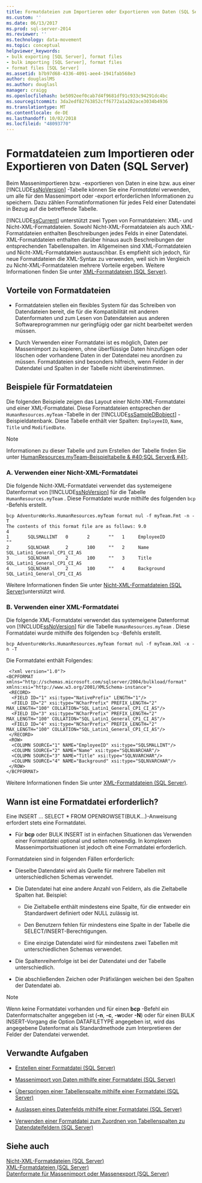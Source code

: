 ```yaml
---
title: Formatdateien zum Importieren oder Exportieren von Daten (SQL Server) | Microsoft-Dokumentation
ms.custom: ''
ms.date: 06/13/2017
ms.prod: sql-server-2014
ms.reviewer: ''
ms.technology: data-movement
ms.topic: conceptual
helpviewer_keywords:
- bulk exporting [SQL Server], format files
- bulk importing [SQL Server], format files
- format files [SQL Server]
ms.assetid: b7b97d68-4336-4091-aee4-1941fab568e3
author: douglaslMS
ms.author: douglasl
manager: craigg
ms.openlocfilehash: be5092eef0cab7d4f9681df91c933c94291dc4bc
ms.sourcegitcommit: 3da2edf82763852cff6772a1a282ace3034b4936
ms.translationtype: MT
ms.contentlocale: de-DE
ms.lasthandoff: 10/02/2018
ms.locfileid: "48093770"
---
```

# <a name="format-files-for-importing-or-exporting-data-sql-server"></a>Formatdateien zum Importieren oder Exportieren von Daten (SQL Server)
  Beim Massenimportieren bzw. -exportieren von Daten in eine bzw. aus einer [!INCLUDE[ssNoVersion](../../includes/ssnoversion-md.md)] -Tabelle können Sie eine *Formatdatei* verwenden, um alle für den Massenimport oder -export erforderlichen Informationen zu speichern. Dazu zählen Formatinformationen für jedes Feld einer Datendatei in Bezug auf die betreffende Tabelle.  
  
 [!INCLUDE[ssCurrent](../../includes/sscurrent-md.md)] unterstützt zwei Typen von Formatdateien: XML- und Nicht-XML-Formatdateien. Sowohl Nicht-XML-Formatdateien als auch XML-Formatdateien enthalten Beschreibungen jedes Felds in einer Datendatei. XML-Formatdateien enthalten darüber hinaus auch Beschreibungen der entsprechenden Tabellenspalten. Im Allgemeinen sind XML-Formatdateien und Nicht-XML-Formatdateien austauschbar. Es empfiehlt sich jedoch, für neue Formatdateien die XML-Syntax zu verwenden, weil sich im Vergleich zu Nicht-XML-Formatdateien mehrere Vorteile ergeben. Weitere Informationen finden Sie unter [XML-Formatdateien &#40;SQL Server&#41;](xml-format-files-sql-server.md).  
  
 
  
##  <a name="Benefits"></a> Vorteile von Formatdateien  
  
-   Formatdateien stellen ein flexibles System für das Schreiben von Datendateien bereit, die für die Kompatibilität mit anderen Datenformaten und zum Lesen von Datendateien aus anderen Softwareprogrammen nur geringfügig oder gar nicht bearbeitet werden müssen.  
  
-   Durch Verwenden einer Formatdatei ist es möglich, Daten per Massenimport zu kopieren, ohne überflüssige Daten hinzufügen oder löschen oder vorhandene Daten in der Datendatei neu anordnen zu müssen. Formatdateien sind besonders hilfreich, wenn Felder in der Datendatei und Spalten in der Tabelle nicht übereinstimmen.  
  
##  <a name="ExamplesOfFFs"></a> Beispiele für Formatdateien  
 Die folgenden Beispiele zeigen das Layout einer Nicht-XML-Formatdatei und einer XML-Formatdatei. Diese Formatdateien entsprechen der `HumanResources.myTeam` -Tabelle in der [!INCLUDE[ssSampleDBobject](../../includes/sssampledbobject-md.md)] -Beispieldatenbank. Diese Tabelle enthält vier Spalten: `EmployeeID`, `Name`, `Title` und `ModifiedDate`.  
  
> [!NOTE]  
>  Informationen zu dieser Tabelle und zum Erstellen der Tabelle finden Sie unter [HumanResources.myTeam-Beispieltabelle & #40;SQL Server& #41;](humanresources-myteam-sample-table-sql-server.md).  
  
### <a name="a-using-a-non-xml-format-file"></a>A. Verwenden einer Nicht-XML-Formatdatei  
 Die folgende Nicht-XML-Formatdatei verwendet das systemeigene Datenformat von [!INCLUDE[ssNoVersion](../../includes/ssnoversion-md.md)] für die Tabelle `HumanResources.myTeam` . Diese Formatdatei wurde mithilfe des folgenden `bcp` -Befehls erstellt.  
  
```  
bcp AdventureWorks.HumanResources.myTeam format nul -f myTeam.Fmt -n -T   
The contents of this format file are as follows: 9.0  
4  
1       SQLSMALLINT   0       2       ""   1     EmployeeID               ""  
2       SQLNCHAR      2       100     ""   2     Name                     SQL_Latin1_General_CP1_CI_AS  
3       SQLNCHAR      2       100     ""   3     Title                    SQL_Latin1_General_CP1_CI_AS  
4       SQLNCHAR      2       100     ""   4     Background               SQL_Latin1_General_CP1_CI_AS  
```  
  
 Weitere Informationen finden Sie unter [Nicht-XML-Formatdateien &#40;SQL Server&#41;](non-xml-format-files-sql-server.md)unterstützt wird.  
  
 
  
### <a name="b-using-an-xml-format-file"></a>B. Verwenden einer XML-Formatdatei  
 Die folgende XML-Formatdatei verwendet das systemeigene Datenformat von [!INCLUDE[ssNoVersion](../../includes/ssnoversion-md.md)] für die Tabelle `HumanResources.myTeam` . Diese Formatdatei wurde mithilfe des folgenden `bcp` -Befehls erstellt.  
  
```  
bcp AdventureWorks.HumanResources.myTeam format nul -f myTeam.Xml -x -n -T   
```  
  
 Die Formatdatei enthält Folgendes:  
  
```  
 <?xml version="1.0"?>  
<BCPFORMAT xmlns="http://schemas.microsoft.com/sqlserver/2004/bulkload/format" xmlns:xsi="http://www.w3.org/2001/XMLSchema-instance">  
 <RECORD>  
  <FIELD ID="1" xsi:type="NativePrefix" LENGTH="1"/>  
  <FIELD ID="2" xsi:type="NCharPrefix" PREFIX_LENGTH="2" MAX_LENGTH="100" COLLATION="SQL_Latin1_General_CP1_CI_AS"/>  
  <FIELD ID="3" xsi:type="NCharPrefix" PREFIX_LENGTH="2" MAX_LENGTH="100" COLLATION="SQL_Latin1_General_CP1_CI_AS"/>  
  <FIELD ID="4" xsi:type="NCharPrefix" PREFIX_LENGTH="2" MAX_LENGTH="100" COLLATION="SQL_Latin1_General_CP1_CI_AS"/>  
 </RECORD>  
 <ROW>  
  <COLUMN SOURCE="1" NAME="EmployeeID" xsi:type="SQLSMALLINT"/>  
  <COLUMN SOURCE="2" NAME="Name" xsi:type="SQLNVARCHAR"/>  
  <COLUMN SOURCE="3" NAME="Title" xsi:type="SQLNVARCHAR"/>  
  <COLUMN SOURCE="4" NAME="Background" xsi:type="SQLNVARCHAR"/>  
 </ROW>  
</BCPFORMAT>  
```  
  
 Weitere Informationen finden Sie unter [XML-Formatdateien &#40;SQL Server&#41;](xml-format-files-sql-server.md).  
  

  
##  <a name="WhenFFrequired"></a> Wann ist eine Formatdatei erforderlich?  
 Eine INSERT ... SELECT * FROM OPENROWSET(BULK...)-Anweisung erfordert stets eine Formatdatei.  
  
-   Für **bcp** oder BULK INSERT ist in einfachen Situationen das Verwenden einer Formatdatei optional und selten notwendig. In komplexen Massenimportsituationen ist jedoch oft eine Formatdatei erforderlich.  
  
 Formatdateien sind in folgenden Fällen erforderlich:  
  
-   Dieselbe Datendatei wird als Quelle für mehrere Tabellen mit unterschiedlichen Schemas verwendet.  
  
-   Die Datendatei hat eine andere Anzahl von Feldern, als die Zieltabelle Spalten hat. Beispiel:  
  
    -   Die Zieltabelle enthält mindestens eine Spalte, für die entweder ein Standardwert definiert oder NULL zulässig ist.  
  
    -   Den Benutzern fehlen für mindestens eine Spalte in der Tabelle die SELECT/INSERT-Berechtigungen.  
  
    -   Eine einzige Datendatei wird für mindestens zwei Tabellen mit unterschiedlichen Schemas verwendet.  
  
-   Die Spaltenreihenfolge ist bei der Datendatei und der Tabelle unterschiedlich.  
  
-   Die abschließenden Zeichen oder Präfixlängen weichen bei den Spalten der Datendatei ab.  
  
> [!NOTE]  
>  Wenn keine Formatdatei vorhanden und für einen **bcp** -Befehl ein Datenformatschalter angegeben ist (**-n**, **-c**, **-w**oder **-N**) oder für einen BULK INSERT-Vorgang die Option DATAFILETYPE angegeben ist, wird das angegebene Datenformat als Standardmethode zum Interpretieren der Felder der Datendatei verwendet.  
  
 
  
##  <a name="RelatedTasks"></a> Verwandte Aufgaben  
  
-   [Erstellen einer Formatdatei &#40;SQL Server&#41;](create-a-format-file-sql-server.md)  
  
-   [Massenimport von Daten mithilfe einer Formatdatei &#40;SQL Server&#41;](use-a-format-file-to-bulk-import-data-sql-server.md)  
  
-   [Überspringen einer Tabellenspalte mithilfe einer Formatdatei &#40;SQL Server&#41;](use-a-format-file-to-skip-a-table-column-sql-server.md)  
  
-   [Auslassen eines Datenfelds mithilfe einer Formatdatei &#40;SQL Server&#41;](use-a-format-file-to-skip-a-data-field-sql-server.md)  
  
-   [Verwenden einer Formatdatei zum Zuordnen von Tabellenspalten zu Datendateifeldern &#40;SQL Server&#41;](use-a-format-file-to-map-table-columns-to-data-file-fields-sql-server.md)  
  

  
## <a name="see-also"></a>Siehe auch  
 [Nicht-XML-Formatdateien &#40;SQL Server&#41;](non-xml-format-files-sql-server.md)   
 [XML-Formatdateien &#40;SQL Server&#41;](xml-format-files-sql-server.md)   
 [Datenformate für Massenimport oder Massenexport &#40;SQL Server&#41;](data-formats-for-bulk-import-or-bulk-export-sql-server.md)  
  
  
